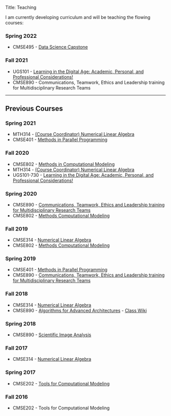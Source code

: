 Title: Teaching

I am currently developing curriculum and will be teaching the flowing courses:

### Spring 2022
- CMSE495 - [Data Science Capstone](https://msu-cmse-courses.github.io/cmse495-SS22/)

### Fall 2021
- UGS101 - [Learning in the Digital Age: Academic, Personal, and Professional Considerations!](https://msu-cmse-courses.github.io/UGS101-f21-student/)
- CMSE890 - Communications, Teamwork, Ethics and Leadership training for Multidisciplinary Research Teams


---

## Previous Courses

### Spring 2021
- MTH314 - [(Course Coordinator) Numerical Linear Algebra](https://msu-cmse-courses.github.io/mth314-s21-student/)
- CMSE401 - [Methods in Parallel Programming](https://msu-cmse-courses.github.io/cmse401-S21-student/)


### Fall 2020
- CMSE802 - [Methods in Computational Modeling](https://msu-cmse-courses.github.io/cmse802-f20-student/)
- MTH314 - [(Course Coordinator) Numerical Linear Algebra](https://msu-cmse-courses.github.io/mth314-F20-student/)
- UGS101-730 - [Learning in the Digital Age: Academic, Personal, and Professional Considerations!](https://msu-cmse-courses.github.io/UGS101-730-F20-student/)


### Spring 2020
- CMSE890 - [Communications, Teamwork, Ethics and Leadership training for Multidisciplinary Research Teams](/images/CMSE890-005_S20.pdf)
- CMSE802 - [Methods Computational Modeling](/images/CMSE802_Spring20.pdf)


### Fall 2019
- CMSE314 - [Numerical Linear Algebra](/images/CMSE314_Fall19.pdf)
- CMSE802 - [Methods Computational Modeling](/images/CMSE802_Fall19.pdf)


### Spring 2019
- CMSE401 - [Methods in Parallel Programming](/images/CMSE401_S19.pdf)
- CMSE890 - [Communications, Teamwork, Ethics and Leadership training for Multidisciplinary Research Teams](/images/S19-CMSE890-002-Course_Flyer.pdf)

### Fall 2018
- CMSE314 - [Numerical Linear Algebra](/images/CMSE314_Fall18.pdf)
- CMSE890 - [Algorithms for Advanced Architectures](/images/CMSE890-005_Fall18.pdf) - [Class Wiki](https://www.egr.msu.edu/nextgen/wik)

### Spring 2018
- CMSE890 - [Scientific Image Analysis](/images/CMSE890-001_Spring18.pdf)

### Fall 2017
- CMSE314 - [Numerical Linear Algebra](/images/CMSE314_Fall18.pdf)

### Spring 2017
- CMSE202 - [Tools for Computational Modeling](/images/CMSE202_Spring17.pdf)

### Fall 2016
- CMSE202 - Tools for Computational Modeling
